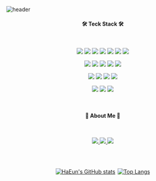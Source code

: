 ![header](https://capsule-render.vercel.app/api?type=waving&color=auto&height=200&section=header&text=HaEun%20Bae&fontSize=38&animation=fadeIn&fontAlignY=29&desc=Web%20Publisher%20and%20Markup%20Developer&descAlignY=48)

<h4 align="center">🛠 Teck Stack 🛠</h4>   
<br>
<p align='center'>
  <img src="https://img.shields.io/badge/html5-E34F26?style=flat&logo=html5&logoColor=white"/>
  <img src="https://img.shields.io/badge/css3-1572B6?style=flat&logo=css3&logoColor=white"/>
  <img src="https://img.shields.io/badge/javascript-F7DF1E?style=flat&logo=javascript&logoColor=white"/>
  <img src="https://img.shields.io/badge/sass-CC6699?style=flat&logo=sass&logoColor=white"/>
  <img src="https://img.shields.io/badge/vue.js-4FC08D?style=flat&logo=vue.js&logoColor=white"/>
  <img src="https://img.shields.io/badge/webpack-8DD6F9?style=flat&logo=webpack&logoColor=white"/>
  <img src="https://img.shields.io/badge/python-3776AB?style=flat&logo=python&logoColor=white"/>
</p>
<p align='center'>
  <img src="https://img.shields.io/badge/npm-CB3837?style=flat&logo=npm&logoColor=white"/>
  <img src="https://img.shields.io/badge/markdown-000?style=flat&logo=markdown&logoColor=white"/>
  <img src="https://img.shields.io/badge/git-F05032?style=flat&logo=git&logoColor=white"/>
  <img src="https://img.shields.io/badge/github-181717?style=flat&logo=github&logoColor=white"/>
  <a href="">
    <img src="https://img.shields.io/badge/gitbook-3884FF?style=flat&logo=gitbook&logoColor=white"/>
  </a>
</p>

<p align='center'>
  <img src="https://img.shields.io/badge/figma-F24E1E?style=flat&logo=figma&logoColor=white"/>
  <img src="https://img.shields.io/badge/adobexd-FF61F6?style=flat&logo=adobexd&logoColor=white"/>
  <img src="https://img.shields.io/badge/adobeillustrator-FF9A00?style=flat&logo=adobeillustrator&logoColor=white"/>
  <img src="https://img.shields.io/badge/adobephotoshop-31A8FF?style=flat&logo=adobephotoshop&logoColor=white"/>
</p>
<p align='center'>
  <img src="https://img.shields.io/badge/notion-000000?style=flat&logo=notion&logoColor=white"/>
  <img src="https://img.shields.io/badge/slack-4A154B?style=flat&logo=slack&logoColor=white"/>
  <img src="https://img.shields.io/badge/discord-5865F2?style=flat&logo=discord&logoColor=white"/>
</p>   

<br>

<h4 align="center"> 🎳 About Me 🎳 </h4>
<br>
<p align="center">
  <a href="#">
    <img src="https://img.shields.io/badge/portfolio-30B980?style=flat&logoColor=white"/>
  </a>
  <a href="#">
    <img src="https://img.shields.io/badge/blog-5865F2?style=flat&logoColor=white"/>
  </a>
  <a href="mailto:dncl46@gmail.com">
    <img src="https://img.shields.io/badge/gmail-EA4335?style=flat&logo=gmail&logoColor=white"/>
  </a>
</p>

<br>
<br>

<div align="center" style="display: flex; justify-content: center; gap: 6px">

  [![HaEun's GitHub stats](https://github-readme-stats.vercel.app/api?username=minsam12&hide_rank=true)]()

  [![Top Langs](https://github-readme-stats.vercel.app/api/top-langs/?username=minsam12&layout=compact)]()   
    
</div>
